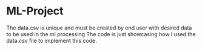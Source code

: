 # ML-Project
The data.csv is unique and must be created by end user with desired data to be used in the ml processing
The code is just showcasing how I used the data.csv file to implement this code. 

